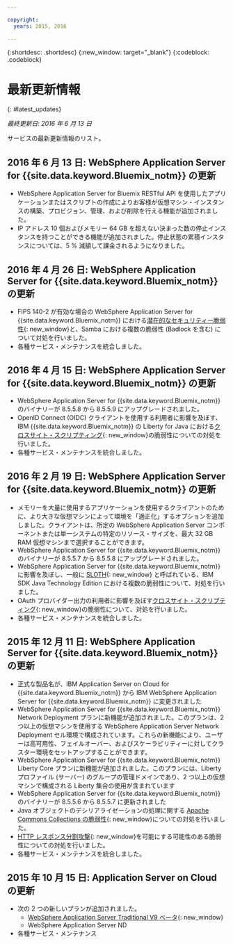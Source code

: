 ```yaml
---

copyright:
  years: 2015, 2016

---
```


{:shortdesc: .shortdesc}
{:new_window: target="_blank"}
{:codeblock: .codeblock}

# 最新更新情報
{: #latest_updates}

*最終更新日: 2016 年 6 月 13 日*

サービスの最新更新情報のリスト。

## 2016 年 6 月 13 日: WebSphere Application Server for {{site.data.keyword.Bluemix_notm}} の更新

* WebSphere Application Server for Bluemix RESTful API を使用したアプリケーションまたはスクリプトの作成によりお客様が仮想マシン・インスタンスの構築、プロビジョン、管理、および削除を行える機能が追加されました。
* IP アドレス 10 個およびメモリー 64 GB を超えない決まった数の停止インスタンスを持つことができる機能が追加されました。停止状態の累積インスタンスについては、5 % 減額して課金されるようになりました。

## 2016 年 4 月 26 日: WebSphere Application Server for {{site.data.keyword.Bluemix_notm}} の更新

* FIPS 140-2 が有効な場合の WebSphere Application Server for {{site.data.keyword.Bluemix_notm}} における[潜在的なセキュリティー脆弱性](http://www-01.ibm.com/support/docview.wss?uid=swg21982128){: new_window}と、Samba における複数の脆弱性 (Badlock を含む) について対処を行いました。
* 各種サービス・メンテナンスを統合しました。

## 2016 年 4 月 15 日: WebSphere Application Server for {{site.data.keyword.Bluemix_notm}} の更新

* WebSphere Application Server for {{site.data.keyword.Bluemix_notm}} のバイナリーが 8.5.5.8 から 8.5.5.9 にアップグレードされました。
* OpenID Connect (OIDC) クライアントを使用する利用者に影響を及ぼす、IBM {{site.data.keyword.Bluemix_notm}} の Liberty for Java における[クロスサイト・スクリプティング](http://www-01.ibm.com/support/docview.wss?uid=swg21981221){: new_window}の脆弱性についての対処を行いました。
* 各種サービス・メンテナンスを統合しました。

## 2016 年 2 月 19 日: WebSphere Application Server for {{site.data.keyword.Bluemix_notm}} の更新
* メモリーを大量に使用するアプリケーションを使用するクライアントのために、より大きな仮想マシンによって環境を「適正化」するオプションを追加しました。クライアントは、所定の WebSphere Application Server コンポーネントまたは単一システムの特定のリソース・サイズを、最大 32 GB RAM 仮想マシンまで選択することができます。
* WebSphere Application Server for {{site.data.keyword.Bluemix_notm}} のバイナリーが 8.5.5.7 から 8.5.5.8 にアップグレードされました。
* WebSphere Application Server for {{site.data.keyword.Bluemix_notm}} に影響を及ぼし、一般に [SLOTH](http://www-01.ibm.com/support/docview.wss?uid=swg21977244){: new_window} と呼ばれている、IBM SDK Java Technology Edition における複数の脆弱性について、対処を行いました。
* OAuth プロバイダー出力の利用者に影響を及ぼす[クロスサイト・スクリプティング](http://www-01.ibm.com/support/docview.wss?uid=swg21976337){: new_window}の脆弱性について、対処を行いました。
* 各種サービス・メンテナンスを統合しました。

## 2015 年 12 月 11 日: WebSphere Application Server for {{site.data.keyword.Bluemix_notm}} の更新
* 正式な製品名が、IBM Application Server on Cloud for {{site.data.keyword.Bluemix_notm}} から IBM WebSphere Application Server for {{site.data.keyword.Bluemix_notm}} に変更されました
* WebSphere Application Server for {{site.data.keyword.Bluemix_notm}} Network Deployment プランに新機能が追加されました。このプランは、2 つ以上の仮想マシンを使用する WebSphere Application Server Network Deployment セル環境で構成されています。これらの新機能により、ユーザーは高可用性、フェイルオーバー、およびスケーラビリティーに対してクラスター環境をセットアップすることができます。
* WebSphere Application Server for {{site.data.keyword.Bluemix_notm}} Liberty Core プランに新機能が追加されました。このプランには、Liberty プロファイル (サーバー) のグループの管理ドメインであり、2 つ以上の仮想マシンで構成される Liberty 集合の使用が含まれています
* WebSphere Application Server for {{site.data.keyword.Bluemix_notm}} のバイナリーが 8.5.5.6 から 8.5.5.7 に更新されました
* Java オブジェクトのデシリアライゼーションの処理に関する [Apache Commons Collections の脆弱性](https://www.us-cert.gov/ncas/current-activity/2015/11/13/Apache-Commons-Collections-Java-Library-Vulnerability){: new_window}についての対処を行いました。
* [HTTP レスポンス分割攻撃](http://www-01.ibm.com/support/docview.wss?uid=swg21972254){: new_window}を可能にする可能性のある脆弱性についての対処を行いました。
* 各種サービス・メンテナンスを統合しました。

## 2015 年 10 月 15 日: Application Server on Cloud の更新
* 次の 2 つの新しいプランが追加されました。
  * [WebSphere Application Server Traditional V9 ベータ](https://www-01.ibm.com/marketing/iwm/iwmdocs/web/cc/earlyprograms/websphere.shtml){: new_window}
  * WebSphere Application Server ND
* 各種サービス・メンテナンス
